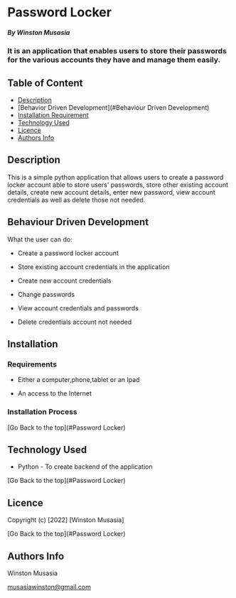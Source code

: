 # Password Locker

##### By Winston Musasia
### It is an application that enables users to store their passwords for the various accounts they have and manage them easily.

## Table of Content

+ [Description](#description)
+ [Behavior Driven Development](#Behaviour Driven Development)
+ [Installation Requirement](#Installation)
+ [Technology Used](#technology-used)
+ [Licence](#licence)
+ [Authors Info](#author-Info)

## Description
<p>This is  a simple python application that allows users to create a password locker account able to store users' passwords, store other existing account details, create new account details, enter new password, view account credentials as well as delete those not needed.</p>

## Behaviour Driven Development

What the user can do:
 
* Create a password locker account

* Store existing account credentials in the application

* Create new account credentials

* Change passwords

* View account credentials and passwords

* Delete credentials account not needed

## Installation


### Requirements

* Either a computer,phone,tablet or an Ipad

* An access to the Internet

### Installation Process


[Go Back to the top](#Password Locker)
## Technology Used


* Python - To create  backend of the application



[Go Back to the top](#Password Locker)

## Licence



Copyright (c) [2022] [Winston Musasia]


[Go Back to the top](#Password Locker)

## Authors Info

Winston Musasia

musasiawinston@gmail.com